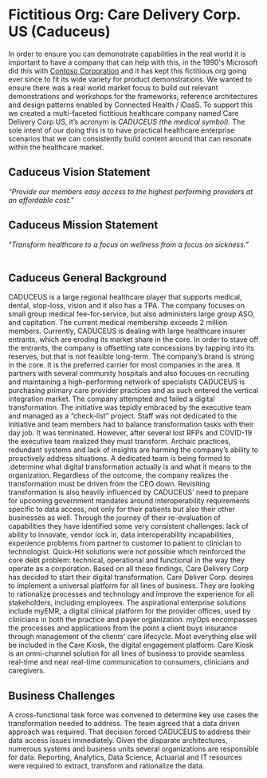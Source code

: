 ﻿
# Fictitious Org: Care Delivery Corp. US (Caduceus)
In order to ensure you can demonstrate capabilities in the real world it is important to have a company 
that can help with this, in the 1990's Microsoft did this with 
<a href="https://docs.microsoft.com/en-us/microsoft-365/enterprise/contoso-overview?view=o365-worldwide" target=_blank> Contoso Corporation</a> 
and it has kept this fictitious org going ever since to fit its wide variety for product demonstrations. We wanted to 
ensure there was a real world market focus to build out relevant demonstrations and workshops for the frameworks, 
reference architectures and design patterns enabled by Connected Health / iDaaS. To support this we created a 
multi-faceted fictitious healthcare company named Care Delivery Corp US, it’s acronym is 
<i>CADUCEUS (the medical symbol)</i>. The sole intent of our doing this is to have practical healthcare enterprise 
scenarios that we can consistently build content around that can resonate within the healthcare market.

## Caduceus Vision Statement
<i> “Provide our members easy access to the highest performing providers at an affordable cost."</i>

## Caduceus Mission Statement
<i> "Transform healthcare to a focus on wellness from a focus on sickness.”</i>
<br/><br/>

## Caduceus General Background
CADUCEUS is a large regional healthcare player that supports medical, dental, stop-loss, vision and it also has a TPA.
The company focuses on small group medical
fee-for-service, but also administers large group ASO, and capitation. The current medical membership exceeds 2 
million members. Currently, CADUCEUS is dealing with large healthcare insurer entrants, which are eroding its market 
share in the core. In order to stave off the entrants, the company is offsetting rate concessions by tapping into its 
reserves, but that is not feasible long-term. The company’s brand is strong in the core. It is the preferred carrier for most
companies in the area. It partners with several community hospitals and also focuses on recruiting and maintaining 
a high-performing network of specialists CADUCEUS is purchasing primary care provider practices and as such entered 
the vertical integration market. The company attempted and failed a digital transformation. The initiative was 
tepidly embraced by the executive team and managed as a “check-list” project. Staff was not dedicated to the initiative 
and team members had to balance transformation tasks with their day job. It was terminated. However, after several lost 
RFPs and COVID-19 the executive team realized they must transform. Archaic practices, redundant systems and lack of 
insights are harming the company’s ability to proactively address situations. A dedicated team is being formed to 
.determine what digital transformation actually is and what it means to the organization. Regardless of the outcome, 
the company realizes the transformation must be driven from the CEO down. Revisiting transformation is also heavily 
influenced by CADUCEUS’ need to prepare for upcoming government mandates around interoperability requirements 
specific to data access, not only for their patients but also their other businesses as well. Through the journey of 
their re-evaluation of capabilities they have identified some very consistent challenges: lack of ability to innovate, 
vendor lock in, data interoperability incapabilities, experience problems from partner to customer to patient to clinician 
to technologist. Quick-Hit solutions were not possible which reinforced the core debt problem: technical, operational and 
functional in the way they operate as a corporation. Based on all these findings, Care Delivery Corp has decided to start 
their digital transformation. Care Deliver Corp. desires to implement a universal platform for all lines of business. 
They are looking to rationalize processes and technology and improve the experience for all stakeholders, including 
employees. The aspirational enterprise solutions include myEMR, a digital clinical platform for the provider offices, 
used by clinicians in both the practice and payer organization. myOps encompasses the processes and applications from 
the point a client buys insurance through management of the clients’ care lifecycle. Most everything else will be 
included in the Care Kiosk, the digital engagement platform. Care Kiosk is an omni-channel solution for all lines of 
business to provide seamless real-time and near real-time communication to
consumers, clinicians and caregivers.

## Business Challenges
A cross-functional task force was convened to determine key use cases the transformation needed to address. 
The team agreed that a data driven approach was required. That decision forced CADUCEUS to address their data access 
issues immediately. Given the disparate architectures, numerous systems and business units several organizations are 
responsible for data. Reporting, Analytics, Data Science, Actuarial and IT resources were required to extract, 
transform and rationalize the data.

